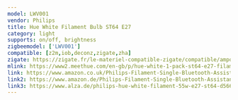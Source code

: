 ```yaml
---
model: LWV001
vendor: Philips
title: Hue White Filament Bulb ST64 E27
category: light
supports: on/off, brightness
zigbeemodel: ['LWV001']
compatible: [z2m,iob,deconz,zigate,zha]
zigate: https://zigate.fr/le-materiel-compatible-zigate/compatible/ampoulesst64e27
mlink: https://www2.meethue.com/en-gb/p/hue-white-1-pack-st64-e27-filament-edison/8718699688868
link: https://www.amazon.co.uk/Philips-Filament-Single-Bluetooth-Assistant/dp/B07SPHGQV6
link2: https://www.amazon.de/Philips-Filament-Single-Bluetooth-Assistant/dp/B07SPHGQV6
link3: https://www.alza.de/philips-hue-white-filament-55w-e27-st64-d5663295.htm
---
```

